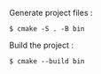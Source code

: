 Generate project files :
```
$ cmake -S . -B bin
```

Build the project :
```
$ cmake --build bin
```
